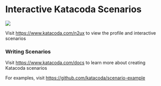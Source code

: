 # Interactive Katacoda Scenarios

[![](http://shields.katacoda.com/katacoda/n2ux/count.svg)](https://www.katacoda.com/n2ux "Get your profile on Katacoda.com")

Visit https://www.katacoda.com/n2ux to view the profile and interactive scenarios

### Writing Scenarios
Visit https://www.katacoda.com/docs to learn more about creating Katacoda scenarios

For examples, visit https://github.com/katacoda/scenario-example
